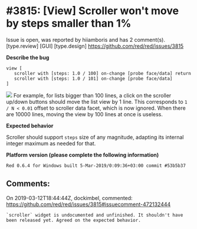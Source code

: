 
#3815: [View] Scroller won't move by steps smaller than 1%
================================================================================
Issue is open, was reported by hiiamboris and has 2 comment(s).
[type.review] [GUI] [type.design]
<https://github.com/red/red/issues/3815>

**Describe the bug**

```
view [
   scroller with [steps: 1.0 / 100] on-change [probe face/data] return
   scroller with [steps: 1.0 / 101] on-change [probe face/data]
]
```
![](https://i.gyazo.com/f921157491c5571f20d81e82b42debab.gif)
For example, for lists bigger than 100 lines, a click on the scroller up/down buttons should move the list view by 1 line. This corresponds to `1 / N < 0.01` offset to scroller data facet, which is now ignored. When there are 10000 lines, moving the view by 100 lines at once is useless.

**Expected behavior**

Scroller should support `steps` size of any magnitude, adapting its internal integer maximum as needed for that.

**Platform version (please complete the following information)**
```
Red 0.6.4 for Windows built 5-Mar-2019/0:09:36+03:00 commit #53b5b37
```



Comments:
--------------------------------------------------------------------------------

On 2019-03-12T18:44:44Z, dockimbel, commented:
<https://github.com/red/red/issues/3815#issuecomment-472132444>

    `scroller` widget is undocumented and unfinished. It shouldn't have been released yet. Agreed on the expected behavior.

